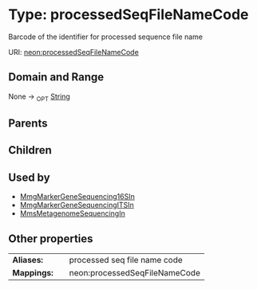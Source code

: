 
# Type: processedSeqFileNameCode


Barcode of the identifier for processed sequence file name

URI: [neon:processedSeqFileNameCode](https://data.neonscience.org/processedSeqFileNameCode)


## Domain and Range

None ->  <sub>OPT</sub> [String](types/String.md)

## Parents


## Children


## Used by

 * [MmgMarkerGeneSequencing16SIn](MmgMarkerGeneSequencing16SIn.md)
 * [MmgMarkerGeneSequencingITSIn](MmgMarkerGeneSequencingITSIn.md)
 * [MmsMetagenomeSequencingIn](MmsMetagenomeSequencingIn.md)

## Other properties

|  |  |  |
| --- | --- | --- |
| **Aliases:** | | processed seq file name code |
| **Mappings:** | | neon:processedSeqFileNameCode |

